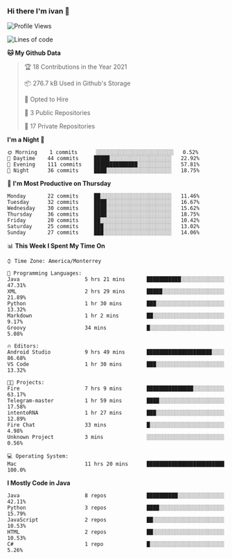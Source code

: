 ### Hi there I'm ivan 👋
<!--START_SECTION:waka-->
![Profile Views](http://img.shields.io/badge/Profile%20Views-14-blue)

![Lines of code](https://img.shields.io/badge/From%20Hello%20World%20I%27ve%20Written-2.4%20million%20lines%20of%20code-blue)

**🐱 My Github Data** 

> 🏆 18 Contributions in the Year 2021
 > 
> 📦 276.7 kB Used in Github's Storage 
 > 
> 💼 Opted to Hire
 > 
> 📜 3 Public Repositories 
 > 
> 🔑 17 Private Repositories  
 > 
**I'm a Night 🦉** 

```text
🌞 Morning    1 commits      ░░░░░░░░░░░░░░░░░░░░░░░░░   0.52% 
🌆 Daytime    44 commits     █████░░░░░░░░░░░░░░░░░░░░   22.92% 
🌃 Evening    111 commits    ██████████████░░░░░░░░░░░   57.81% 
🌙 Night      36 commits     ████░░░░░░░░░░░░░░░░░░░░░   18.75%

```
📅 **I'm Most Productive on Thursday** 

```text
Monday       22 commits     ██░░░░░░░░░░░░░░░░░░░░░░░   11.46% 
Tuesday      32 commits     ████░░░░░░░░░░░░░░░░░░░░░   16.67% 
Wednesday    30 commits     ████░░░░░░░░░░░░░░░░░░░░░   15.62% 
Thursday     36 commits     ████░░░░░░░░░░░░░░░░░░░░░   18.75% 
Friday       20 commits     ██░░░░░░░░░░░░░░░░░░░░░░░   10.42% 
Saturday     25 commits     ███░░░░░░░░░░░░░░░░░░░░░░   13.02% 
Sunday       27 commits     ███░░░░░░░░░░░░░░░░░░░░░░   14.06%

```


📊 **This Week I Spent My Time On** 

```text
⌚︎ Time Zone: America/Monterrey

💬 Programming Languages: 
Java                     5 hrs 21 mins       ███████████░░░░░░░░░░░░░░   47.31% 
XML                      2 hrs 29 mins       █████░░░░░░░░░░░░░░░░░░░░   21.89% 
Python                   1 hr 30 mins        ███░░░░░░░░░░░░░░░░░░░░░░   13.32% 
Markdown                 1 hr 2 mins         ██░░░░░░░░░░░░░░░░░░░░░░░   9.17% 
Groovy                   34 mins             █░░░░░░░░░░░░░░░░░░░░░░░░   5.08%

🔥 Editors: 
Android Studio           9 hrs 49 mins       █████████████████████░░░░   86.68% 
VS Code                  1 hr 30 mins        ███░░░░░░░░░░░░░░░░░░░░░░   13.32%

🐱‍💻 Projects: 
Fire                     7 hrs 9 mins        ███████████████░░░░░░░░░░   63.17% 
Telegram-master          1 hr 59 mins        ████░░░░░░░░░░░░░░░░░░░░░   17.58% 
intentoRNA               1 hr 27 mins        ███░░░░░░░░░░░░░░░░░░░░░░   12.89% 
Fire Chat                33 mins             █░░░░░░░░░░░░░░░░░░░░░░░░   4.98% 
Unknown Project          3 mins              ░░░░░░░░░░░░░░░░░░░░░░░░░   0.56%

💻 Operating System: 
Mac                      11 hrs 20 mins      █████████████████████████   100.0%

```

**I Mostly Code in Java** 

```text
Java                     8 repos             ██████████░░░░░░░░░░░░░░░   42.11% 
Python                   3 repos             ████░░░░░░░░░░░░░░░░░░░░░   15.79% 
JavaScript               2 repos             ██░░░░░░░░░░░░░░░░░░░░░░░   10.53% 
HTML                     2 repos             ██░░░░░░░░░░░░░░░░░░░░░░░   10.53% 
C#                       1 repo              █░░░░░░░░░░░░░░░░░░░░░░░░   5.26%

```



<!--END_SECTION:waka-->

<!--
<p align="center">
  <img src ="https://github-readme-stats.vercel.app/api?username=ivanjtm&show_icons=true&count_private=true&theme=default&hide_border=true&include_all_commits=true?count_private=true">
  <img src ="https://github-readme-stats.vercel.app/api/top-langs/?username=ivanjtm&layout=compact&hide_border=true&langs_count=50">
  <img src="https://github-readme-stats.vercel.app/api/wakatime?username=ivanjtm&hide_border=true"> 
</p>
-->
